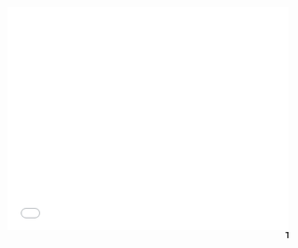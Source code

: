 <iframe width="100%" height="400" src="/slider.php" frameborder="0" allow="accelerometer; autoplay; clipboard-write; encrypted-media; gyroscope; picture-in-picture" allowfullscreen=""></iframe>
<section class="section">
<div class="contact_boxs row"><marquee><b>Thông báo ĐĂNG KÝ tài khoản thành công, Quý khách vui lòng liên hệ CSKH để được kích hoạt TÀI KHOẢN... </b></marquee></div>
